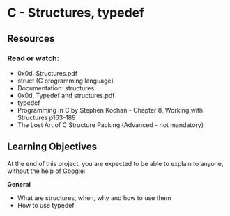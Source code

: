 # C - Structures, typedef

## Resources
### Read or watch:

 * 0x0d. Structures.pdf
 * struct (C programming language)
 * Documentation: structures
 * 0x0d. Typedef and structures.pdf
 * typedef
 * Programming in C by Stephen Kochan - Chapter 8, Working with Structures p163-189
 * The Lost Art of C Structure Packing (Advanced - not mandatory)

## Learning Objectives
At the end of this project, you are expected to be able to explain to anyone, without the help of Google:

**General**
 * What are structures, when, why and how to use them
 * How to use typedef
